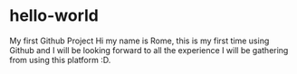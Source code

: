 # hello-world
My first Github Project
Hi my name is Rome, this is my first time using Github and I will be looking forward to all the experience I will be gathering
from using this platform :D.
